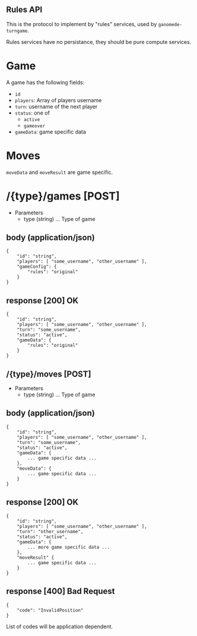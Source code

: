 Rules API
---------

This is the protocol to implement by "rules" services, used by `ganomede-turngame`.

Rules services have no persistance, they should be pure compute services.

# Game

A game has the following fields:

 * `id`
 * `players`: Array of players username
 * `turn`: username of the next player
 * `status`: one of
   * `active`
   * `gameover`
 * `gameData`: game specific data

# Moves

`moveData` and `moveResult` are game specific.

# /{type}/games [POST]

+ Parameters
    + type (string) ... Type of game

## body (application/json)

    {
        "id": "string",
        "players": [ "some_username", "other_username" ],
        "gameConfig": {
            "rules": "original"
        }
    }

## response [200] OK

    {
        "id": "string",
        "players": [ "some_username", "other_username" ],
        "turn": "some_username",
        "status": "active",
        "gameData": {
            "rules": "original"
        }
    }

## /{type}/moves [POST]

+ Parameters
    + type (string) ... Type of game

## body (application/json)

    {
        "id": "string",
        "players": [ "some_username", "other_username" ],
        "turn": "some_username",
        "status": "active",
        "gameData": {
            ... game specific data ...
        },
        "moveData": {
            ... game specific data ...
        }
    }

## response [200] OK

    {
        "id": "string",
        "players": [ "some_username", "other_username" ],
        "turn": "other_username",
        "status": "active",
        "gameData": {
            ... more game specific data ...
        },
        "moveResult" {
            ... game specific data ...
        }
    }

## response [400] Bad Request

    {
        "code": "InvalidPosition"
    }

List of codes will be application dependent.
